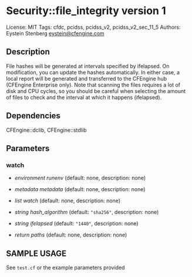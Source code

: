 # Security::file_integrity version 1

License: MIT
Tags: cfdc, pcidss, pcidss_v2, pcidss_v2_sec_11_5
Authors: Eystein Stenberg <eystein@cfengine.com>

## Description
File hashes will be generated at intervals specified by ifelapsed. On modification, you can update the hashes automatically. In either case, a local report will be generated and transferred to the CFEngine hub (CFEngine Enterprise only). Note that scanning the files requires a lot of disk and CPU cycles, so you should be careful when selecting the amount of files to check and the interval at which it happens (ifelapsed).

## Dependencies
CFEngine::dclib, CFEngine::stdlib

## Parameters
### watch
* _environment_ *runenv* (default: none, description: none)

* _metadata_ *metadata* (default: none, description: none)

* _list_ *watch* (default: none, description: none)

* _string_ *hash_algorithm* (default: `"sha256"`, description: none)

* _string_ *ifelapsed* (default: `"1440"`, description: none)

* _return_ *paths* (default: none, description: none)


## SAMPLE USAGE
See `test.cf` or the example parameters provided

